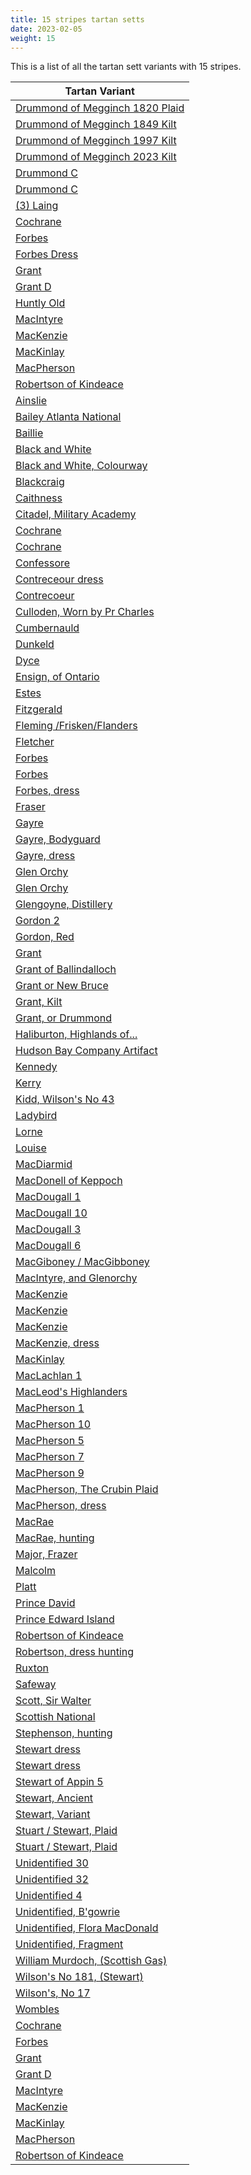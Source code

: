 ```yaml
---
title: 15 stripes tartan setts
date: 2023-02-05
weight: 15
---
```

This is a list of all the tartan sett variants with 15 stripes.

| Tartan Variant |
|---------------|
| [Drummond of Megginch 1820 Plaid](/stripes/R/26/DB2/R6/DB6/R126/LB6/R6/DB38/R6/G6/R6/G130/R19/DB6/R/18)||
| [Drummond of Megginch 1849 Kilt](/stripes/R/14/DB2/R4/DB4/R70/LB4/R4/DB20/R4/G4/R4/G74/R6/DB4/R/12)||
| [Drummond of Megginch 1997 Kilt](/stripes/DR/12/DN2/DR4/DN4/DR62/LB4/DR4/DN20/DR4/N4/DR4/N64/DR6/DN4/DR/14)||
| [Drummond of Megginch 2023 Kilt](/stripes/DR/14/DN2/DR4/DN4/DR70/LB4/DR4/DN20/DR4/N4/DR4/N74/DR6/DN4/DR/12)||
| [Drummond C](/stripes/R/6/DB2/R2/DB2/R12/N2/R2/K4/R2/G2/R2/G12/R2/K2/R/6)||
| [Drummond C](/stripes/DR/6/DB2/DR2/DB2/DR12/N2/DR2/K4/DR2/DG2/DR2/DG12/DR2/K2/DR/6)||
| [(3) Laing](/stripes/DB/2/K12/DB4/K16/DB4/W4/DB104/R4/DB4/Y16/DB4/Y12/DB4/Y4/R/2)||
| [Cochrane](/stripes/G/32/R4/G4/R2/G6/R2/G4/R4/G24/K24/R2/DB32/R4/DB16/Y/4)||
| [Forbes](/stripes/DB/16/K2/DB4/K2/DB4/K12/G16/K2/N4/K2/G16/K12/DB16/K2/DB/4)||
| [Forbes Dress](/stripes/DB/8/K4/DB32/K24/G32/K4/N8/K4/G32/K24/N8/DB8/N32/DB4/N/2)||
| [Grant](/stripes/R/12/DB2/R4/DB4/R64/N2/R4/DB16/R4/DB4/R4/G48/R4/DB4/R/12)||
| [Grant D](/stripes/R/6/DB2/R2/DB2/R24/N2/R2/DB6/R2/G2/R2/G20/R2/DB2/R/6)||
| [Huntly Old](/stripes/K/2/R8/K6/R8/G6/N6/G17/N2/P15/N8/K14/N2/R7/N2/P/16)||
| [MacIntyre](/stripes/N/2/R4/DB4/R8/G32/R4/DB2/R8/G2/R4/DB32/R8/G4/R4/N/2)||
| [MacKenzie](/stripes/DB/24/K4/DB4/K4/DB4/K24/G24/K2/N4/K2/G24/K24/DB24/K2/R/4)||
| [MacKinlay](/stripes/DB/12/K4/DB4/K4/DB4/K12/G16/K2/R4/K2/G16/K12/DB16/K4/DB/4)||
| [MacPherson](/stripes/R/2/K2/N2/R24/N8/K2/N2/K2/N8/K12/Y2/G16/R24/N4/R/24)||
| [Robertson of Kindeace](/stripes/DB/24/K4/DB4/K4/DB4/K24/G32/K2/R6/K2/G32/K24/DB24/K2/N/6)||
| [Ainslie](/stripes/R/12/K4/R4/K8/R4/K4/R12/G36/R4/Y2/R4/K2/R20/LN2/R/4)||
| [Bailey Atlanta National](/stripes/DB/26/K4/DB4/K4/DB4/B26/DG26/K4/DG6/K4/DG26/K26/DG26/K4/DB/6)||
| [Baillie](/stripes/B/28/K4/B4/K4/B4/K28/G26/K3/Y5/K3/G26/K28/B26/K3/R/5)||
| [Black and White](/stripes/K/38/N12/K6/N30/LN6/N24/LN18/N6/LN40/N6/LN40/K38/R8/K10/LN/6)||
| [Black and White, Colourway](/stripes/B/38/R8/B10/LN6/B38/LT12/B6/LT30/LN6/LT24/LN18/LT6/LN40/LT6/LN/40)||
| [Blackcraig](/stripes/K/6/LN6/K6/LN6/K6/LN6/K6/LN12/R6/LN20/K20/LN20/K20/LN20/K/20)||
| [Caithness](/stripes/DR/2/LT6/DR4/LN4/DR6/LT10/DR16/LT4/N16/R6/DR4/N4/DR4/R6/LTA/56)||
| [Citadel, Military Academy](/stripes/R/6/K4/B36/DB22/LN6/DB4/LN4/DB10/LN4/DB4/LN6/DB22/B36/K4/Y/6)||
| [Cochrane](/stripes/G/32/R4/G4/R2/G6/R2/G4/R4/G24/K24/R2/B32/R4/B16/Y/4)||
| [Cochrane](/stripes/BA/54/R8/BA6/R4/BA8/R4/BA6/R8/BA28/K28/R4/B28/R8/B8/Y/6)||
| [Confessore](/stripes/DG/24/G4/DG4/G14/Y8/R4/Y16/R4/Y8/G14/DG4/G4/DG32/LN4/DG/8)||
| [Contreceour dress](/stripes/B/10/LN26/R6/LN14/Y20/LT2/G4/N4/LN4/R2/LN4/N4/G4/LN2/Y/20)||
| [Contrecoeur](/stripes/B/10/DR26/LN6/DR14/Y20/LT2/G4/Y4/N4/DR2/N4/Y4/G4/LT2/Y/20)||
| [Culloden, Worn by Pr Charles](/stripes/B/34/G30/Y10/LN4/G16/DP12/LN4/BA16/DR64/R36/LN4/R16/LN4/LT100/LN/4)||
| [Cumbernauld](/stripes/DB/34/K6/DB6/K6/DB6/K34/G34/K4/LN6/K4/G34/K34/DB34/K6/R/6)||
| [Dunkeld](/stripes/LT/4/K2/DRA16/K12/DR16/K2/LN4/K2/DR16/K12/LT4/LTA4/LN24/LTA3/LT/4)||
| [Dyce](/stripes/B/32/K4/B4/K4/B4/K24/G24/Y4/K4/Y4/G24/K32/B32/K2/LN/6)||
| [Ensign, of Ontario](/stripes/G/42/K2/R8/K2/LT42/G6/LT6/G6/LT42/G6/Y8/G42/LT6/G6/LT/6)||
| [Estes](/stripes/LN/4/B4/LN4/B46/K4/B4/K20/Y4/K4/Y4/K4/G16/R4/G4/R/12)||
| [Fitzgerald](/stripes/B/6/R8/LN6/R30/B8/R8/B26/R8/G26/R8/B8/R30/LN6/R8/B/6)||
| [Fleming /Frisken/Flanders](/stripes/B/32/K6/B6/K6/B6/K32/B33/K4/Y8/K4/B33/K32/B34/K4/LN/8)||
| [Fletcher](/stripes/B/22/K6/B6/K6/B6/K22/R6/G26/K6/G26/R6/K22/B22/K6/B/6)||
| [Forbes](/stripes/B/34/K6/B6/K6/B6/K32/G30/K4/LN6/K4/G30/K32/B32/K6/B/6)||
| [Forbes](/stripes/B/16/K2/B4/K2/B4/K12/G16/K2/LN4/K2/G16/K12/B16/K2/B/4)||
| [Forbes, dress](/stripes/B/4/K4/B16/K16/G24/K2/LN4/K2/G24/K16/LN6/B6/LN28/B4/LN/4)||
| [Fraser](/stripes/LN/4/G42/LN4/G42/LN4/R12/LN4/G42/LN4/G42/LN4/R12/LN4/R56/LN/4)||
| [Gayre](/stripes/B/36/G8/K8/LN8/G32/B8/G32/LN8/K8/R10/G8/LN8/G8/R10/K/8)||
| [Gayre, Bodyguard](/stripes/K/8/R10/G6/LN8/G8/R10/K8/LN8/G32/B8/G32/LN8/K8/G8/R/36)||
| [Gayre, dress](/stripes/B/28/G8/K8/LN8/G24/B8/G24/LN8/K8/R12/G8/LN8/G6/B8/K/8)||
| [Glen Orchy](/stripes/BA/2/B6/R2/RA4/G36/RA4/B16/BA2/RA8/G16/RA4/B36/R2/RA4/G/6)||
| [Glen Orchy](/stripes/BA/4/R6/B6/R10/G28/R6/B4/R10/G4/R6/B28/R10/G6/R6/BA/4)||
| [Glengoyne, Distillery](/stripes/B/22/K6/B6/K6/B6/K18/G18/K2/LG6/K2/G18/K18/B18/K2/LN/6)||
| [Gordon 2](/stripes/B/46/K6/B6/K6/B6/K34/G44/K4/Y8/K4/G44/K34/B44/K6/B/6)||
| [Gordon, Red](/stripes/BA/12/G12/R18/K12/R18/B18/LN4/DR16/LN4/K32/BA12/LN4/B32/LN4/G/36)||
| [Grant](/stripes/B/12/P4/R4/G10/R4/G4/R4/P12/R4/BA4/R48/P4/R4/P4/R/12)||
| [Grant of Ballindalloch](/stripes/R/10/DB6/R6/DB10/R24/B10/R6/DB20/R6/G6/R6/G32/R6/DB10/R/10)||
| [Grant or New Bruce](/stripes/B/10/P4/R4/G45/R6/G4/R6/P11/R4/BA2/R39/P4/R4/P2/R/12)||
| [Grant, Kilt](/stripes/R/8/K4/R4/G26/R4/G4/R4/K18/R4/B4/R32/K4/R4/K2/R/10)||
| [Grant, or Drummond](/stripes/R/12/B2/R4/B4/R64/BA2/R4/B16/R4/G4/R4/G48/R4/B4/R/12)||
| [Haliburton, Highlands of...](/stripes/B/6/G2/B2/G10/R4/DR8/B6/G4/LN2/B2/Y2/G2/DR4/R4/Y/2)||
| [Hudson Bay Company Artifact](/stripes/LN/4/B4/LN4/DR6/LTA14/Y14/LN2/DR6/LN2/Y14/LT22/LTA6/DR22/LTA28/LN/18)||
| [Kennedy](/stripes/R/6/G6/Y4/G10/R4/G6/R4/G64/B18/K6/B10/K6/B18/G78/Y/8)||
| [Kerry](/stripes/Y/4/B6/G6/B8/LT32/B6/G6/B8/LT6/B6/G32/B8/LT6/B6/Y/4)||
| [Kidd, Wilson's No 43](/stripes/R/36/B10/R36/G48/Y6/K38/B20/K6/B6/K6/B20/R36/LN8/K10/R/10)||
| [Ladybird](/stripes/P/4/R2/G38/B8/G4/B8/G4/B8/R8/P2/R2/B4/R2/P2/R/40)||
| [Lorne](/stripes/B/4/K2/G16/K2/G2/K2/G2/K16/B2/K2/B2/K2/B16/K2/G/4)||
| [Louise](/stripes/B/4/R2/G16/K4/G4/K4/G4/K16/B4/K4/B4/K4/B16/K2/G/4)||
| [MacDiarmid](/stripes/R/10/G112/K4/LN10/K4/G112/R32/K166/R32/G112/K4/LN10/K4/G112/R/10)||
| [MacDonell of Keppoch](/stripes/R/48/G8/R4/G4/R4/G4/R24/G48/R2/K2/R48/K2/R2/K2/R/12)||
| [MacDougall 1](/stripes/R/40/B72/R8/K4/BA14/K8/R4/K4/LN6/K4/R6/K8/BA14/K26/R/40)||
| [MacDougall 10](/stripes/R/12/DR6/LN6/R8/G66/DR6/LN6/R8/LN6/DR6/B18/R66/DR6/LN8/R/8)||
| [MacDougall 3](/stripes/RA/10/DR10/R6/RA8/G60/DR8/R6/RA10/R6/DR8/K18/RA62/DR10/R10/RA/14)||
| [MacDougall 6](/stripes/G/18/DRA6/DR4/R6/G20/R6/DR4/R6/DR4/DRA6/B22/R8/DRA6/DR4/R/5)||
| [MacGiboney / MacGibboney](/stripes/K/4/DG8/LN4/DG38/K4/N20/K2/Y4/K2/N20/K4/G38/LN4/G8/K/4)||
| [MacIntyre, and Glenorchy](/stripes/BA/2/R4/B4/R8/G32/R4/B2/R8/G2/R4/B32/R8/G4/R4/BA/2)||
| [MacKenzie](/stripes/LN/20/K6/LN6/K6/LN6/K10/LN10/G18/K2/LN4/K2/G18/K20/LN26/R/4)||
| [MacKenzie](/stripes/LN/2/G22/K8/B4/K2/B2/K2/B28/K2/B2/K2/B4/K8/G22/R/2)||
| [MacKenzie](/stripes/B/24/K4/B4/K4/B4/K24/G24/K2/LN4/K2/G24/K24/B24/K2/R/4)||
| [MacKenzie, dress](/stripes/LN/32/B6/LN6/B6/LN6/K32/G26/K2/LN6/K2/G26/K32/B32/K2/R/6)||
| [MacKinlay](/stripes/B/12/K4/B4/K4/B4/K12/G16/K2/R4/K2/G16/K12/B16/K4/B/4)||
| [MacLachlan 1](/stripes/R/4/K4/R24/K20/B24/K2/G6/K2/B20/K20/R4/K4/R4/K4/R/24)||
| [MacLeod's Highlanders](/stripes/B/24/R4/LN4/R4/LN4/K24/G22/K4/LN4/K4/G22/K24/B22/K4/R/4)||
| [MacPherson 1](/stripes/DRA/8/LT8/N8/DRA28/N20/LT4/DR4/LT4/N20/LT52/N6/G56/DRA26/N8/DRA/26)||
| [MacPherson 10](/stripes/R/12/B4/R12/G20/Y2/K20/B12/K2/B4/K2/B12/R12/LN4/K4/R/4)||
| [MacPherson 5](/stripes/B/2/Y6/R6/K4/B16/Y6/R4/K2/R4/Y6/G16/LN2/K2/R24/LN/2)||
| [MacPherson 7](/stripes/R/28/G6/R28/G26/Y4/K28/B12/K4/B4/K4/B12/R18/LN4/K4/R/4)||
| [MacPherson 9](/stripes/R/12/B2/R12/G16/Y2/K12/B8/K2/B4/K2/B8/R8/LN2/K2/R/2)||
| [MacPherson, The Crubin Plaid](/stripes/B/6/R8/Y18/R18/K18/B72/Y18/R8/K2/R8/Y18/G72/LN2/K4/R/320)||
| [MacPherson, dress](/stripes/LN/26/B6/LN26/G20/Y4/K14/B10/K4/B4/K4/B10/R16/LN4/K4/R/4)||
| [MacRae](/stripes/G/12/K6/G14/R6/G12/K26/B26/K6/B26/K26/G6/LN6/G12/K6/R/8)||
| [MacRae, hunting](/stripes/DR/14/K6/G52/K52/B52/K6/LN14/K6/B52/K52/G12/DR8/G12/K8/G/52)||
| [Major, Frazer](/stripes/LN/4/G26/LN4/G26/LN4/R10/LN4/G26/LN4/G26/LN4/R10/LN4/R36/LN/4)||
| [Malcolm](/stripes/B/4/G2/B12/K12/G12/K2/Y2/K2/BA2/K2/G12/K12/B12/R2/B/4)||
| [Platt](/stripes/G/16/B6/Y2/G12/R2/G14/B14/Y2/B12/R2/G6/B24/G6/Y2/R/2)||
| [Prince David](/stripes/GA/6/G2/O4/GA6/G2/O4/LT42/GA36/LT4/GA6/LT4/GA36/LT42/G2/O/8)||
| [Prince Edward Island](/stripes/G/32/LT2/G4/LT2/G4/LT24/DR24/LT2/Y4/LT2/DR24/LT24/G24/LT2/LN/4)||
| [Robertson of Kindeace](/stripes/B/24/K4/B4/K4/B4/K24/G32/K2/R4/K2/G32/K24/B24/K2/LN/6)||
| [Robertson, dress hunting](/stripes/LN/8/G6/R20/LN40/B8/R8/B52/R8/G52/R8/B8/LN40/R20/G6/LN/8)||
| [Ruxton](/stripes/DR/42/K6/Y2/K2/LN6/K6/B2/K6/B16/K38/Y8/K4/Y2/K14/Y/6)||
| [Safeway](/stripes/B/38/K6/B6/K6/B6/K40/G38/K4/R9/K4/G38/K40/B38/K6/B/6)||
| [Scott, Sir Walter](/stripes/K/6/LN14/K14/LN14/K14/LN14/K14/LN14/K14/LN14/K14/LN14/B10/LN6/R/6)||
| [Scottish National](/stripes/DB/26/LN4/DB4/R4/DB4/K24/G24/K4/G6/K4/G24/K24/DB24/K4/R/6)||
| [Stephenson, hunting](/stripes/G/10/K6/B50/K50/G50/K6/LN6/K12/LN6/K6/G50/K50/B50/K6/R/10)||
| [Stewart dress](/stripes/LN/4/R7/K5/R30/G83/LN9/B6/Y6/B26/K26/LN132/R7/LN4/R4/LN/20)||
| [Stewart dress](/stripes/LN/32/B6/LN16/K6/LN6/K12/Y4/K4/LN4/K4/G14/R8/K4/R4/LN/4)||
| [Stewart of Appin 5](/stripes/LN/2/R4/K2/R6/G12/B8/LN2/K4/Y2/K8/R36/G2/R4/G2/R/6)||
| [Stewart, Ancient](/stripes/B/17/G4/K4/G4/B17/R6/K12/R4/K12/R6/G17/K4/B2/K4/G/17)||
| [Stewart, Variant](/stripes/K/6/G10/LN10/K2/LN23/B10/LN2/K6/Y2/K8/G10/R12/G4/R8/LN/4)||
| [Stuart / Stewart, Plaid](/stripes/LN/4/R24/P60/B12/Y4/P12/G12/LN4/Y6/G28/B28/LN4/T80/LN4/R/12)||
| [Stuart / Stewart, Plaid](/stripes/LN/4/R26/DR64/B16/LN4/DP12/G16/LN3/Y10/G30/B34/LN4/LT100/LN4/R/16)||
| [Unidentified 30](/stripes/B/12/K6/R8/K4/R54/K24/B20/K6/Y4/K6/G24/R20/LN4/R6/K/6)||
| [Unidentified 32](/stripes/DB/4/K2/DB12/K2/DR10/Y6/DR10/K4/LN6/K4/LN18/K2/LN4/K2/Y/4)||
| [Unidentified 4](/stripes/B/28/R30/P8/K36/P8/G40/Y8/LN4/K8/LN4/Y8/R16/K12/B2/LN/12)||
| [Unidentified, B'gowrie](/stripes/G/34/Y4/G8/Y4/G10/K30/B58/R4/B58/K30/G8/Y4/G10/Y4/G/60)||
| [Unidentified, Flora MacDonald](/stripes/LN/12/K2/B60/K48/B40/R60/B36/K48/G32/R6/G6/R6/G20/K2/Y/12)||
| [Unidentified, Fragment](/stripes/BA/6/LT4/B2/LT4/BA6/LT8/G20/LT6/BA4/LT8/G4/LT6/BA15/G20/LT/8)||
| [William Murdoch, (Scottish Gas)](/stripes/B/22/DB4/B8/DB4/B8/DB22/BA22/DB4/BB8/DB4/BA22/DB22/B22/DB4/B/8)||
| [Wilson's No 181, (Stewart)](/stripes/G/6/R6/G6/R32/G44/Y6/K6/LN10/K6/Y6/K38/B18/K4/B18/R/50)||
| [Wilson's, No 17](/stripes/R/88/G50/K4/LN12/K4/Y6/K32/B24/R12/B24/K32/Y6/K4/LN12/R/88)||
| [Wombles](/stripes/LN/10/B4/LN2/G16/LN2/B4/DR4/LN2/DR4/B4/LN2/O16/LN2/B4/LN/10)||
| [Cochrane](/stripes/DG/32/DR4/DG4/DR2/DG6/DR2/DG4/DR4/DG24/K24/DR2/DB32/DR4/DB16/LG/4)||
| [Forbes](/stripes/DB/16/K2/DB4/K2/DB4/K12/DG16/K2/N4/K2/DG16/K12/DB16/K2/DB/4)||
| [Grant](/stripes/DR/12/DB2/DR4/DB4/DR64/B2/DR4/DB16/DR4/DG4/DR4/DG48/DR4/DB4/DR/12)||
| [Grant D](/stripes/DR/6/DB2/DR2/DB2/DR24/B2/DR2/DB6/DR2/DG2/DR2/DG20/DR2/DB2/DR/6)||
| [MacIntyre](/stripes/B/2/DR4/DB4/DR8/DG32/DR4/DB2/DR8/DG2/DR4/DB32/DR8/DG4/DR4/B/2)||
| [MacKenzie](/stripes/DB/24/K4/DB4/K4/DB4/K24/DG24/K2/N4/K2/DG24/K24/DB24/K2/DR/4)||
| [MacKinlay](/stripes/DB/12/K4/DB4/K4/DB4/K12/DG16/K2/DR4/K2/DG16/K12/DB16/K4/DB/4)||
| [MacPherson](/stripes/DR/24/B4/DR24/DG16/LG2/K12/B8/K2/B2/K2/B8/DR24/N2/K2/DR/2)||
| [Robertson of Kindeace](/stripes/DB/24/K4/DB4/K4/DB4/K24/DG32/K2/DR6/K2/DG32/K24/DB24/K2/N/6)||
